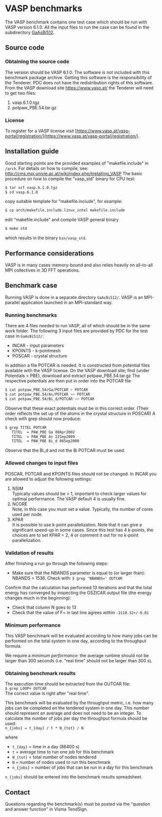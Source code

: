 # VASP benchmarks 

The VASP benchmark contains one test case which should be run with VASP 
version 6.1.0. All the input files to run the case can be found in the 
subdirectory [GaAsBi512](GaAsBi512/README.md).

## Source code

### Obtaining the source code

The version should be VASP 6.1.0. The software is not included with
this benchmark package archive. Getting this software is the
responsibility of the Tenderer. PDC does not have the redistribution
rights of this software. From the VASP download site
https://www.vasp.at/ the Tenderer will need to get two files:

1. vasp.6.1.0.tgz 
2. potpaw_PBE.54.tar.gz

### License

To register for a VASP license visit 
[https://www.vasp.at/vasp-portal/registration/](https://www.vasp.at/vasp-portal/registration/).

## Installation guide

Good starting points are the provided examples of "makefile.include"
in `/arch`. For details on how to compile, see:
http://cms.mpi.univie.ac.at/wiki/index.php/Installing_VASP The basic
procedure on how to compile the "vasp_std" binary for CPU test:

```bash
$ tar xzf vasp.6.1.0.tgz
$ cd vasp.6.1.0
```

copy suitable template for "makefile.include", for example:

```bash
$ cp arch/makefile.include.linux_intel makefile.include
```

edit "makefile.include" and compile VASP general binary

```bash
$ make std
```

which results in the binary `bin/vasp_std`.

## Performance considerations

VASP is in many cases memory-bound and also relies heavily on 
all-to-all MPI collectives in 3D FFT operations.

## Benchmark case

Running VASP is done in a separate directory `GaAsBi512/`. 
VASP is an MPI-parallel application launched in an MPI-standard way.

### Running benchmarks

There are 4 files needed to run VASP, all of which should be in the
same work folder. The following 3 input files are provided by PDC for
the test case in `GaAsBi512/`:
- INCAR - input parameters 
- KPOINTS - k-pointmesh
- POSCAR - crystal structure

In addition a file POTCAR is needed. It is constructed from potential
files available with the VASP license.  On the VASP download site;
find (under Potentials > PBE), download and extract
potpaw_PBE.54.tar.gz The respective potentials are then put in order
into the POTCAR file

```bash
$ cat potpaw_PBE.54/Ga/POTCAR > POTCAR
$ cat potpaw_PBE.54/As/POTCAR >> POTCAR
$ cat potpaw_PBE.54/Bi_d/POTCAR >> POTCAR
```

Observe that these exact potentials must be in this correct
order. (Their order reflects the set up of the atoms in the crystal
structure in POSCAR) A check with grep should now produce:

```bash
$ grep TITEL POTCAR
   TITEL  = PAW_PBE Ga 08Apr2002
   TITEL  = PAW_PBE As 22Sep2009
   TITEL  = PAW_PBE Bi_d 06Sep2000
```

Observe that the Bi_d and not the Bi POTCAR must be used.


### Allowed changes to input files

POSCAR, POTCAR and KPOINTS files should not be changed. 
In INCAR you are allowed to adjust the following settings:

1. NSIM  
   Typically values should be > 1, important to check larger values for optimal performance. 
   The VASP default 4 is usually fine.
2. NCORE  
   Note, in this case you must set a value. Typically, the number of cores used per node. 
3. KPAR  
   It is possible to use k-point parallelization. Note that it can give a significant 
   speed-up in some cases. Since this test has 4 k-points, the choices are to set 
   KPAR = 2, 4 or comment it out for no k-point parallelization. 



### Validation of results

After finishing a run go through the following steps:

- Make sure that the NBANDS parameter is equal to (or larger than): NBANDS = 1536. 
  Check with: `$ grep 'NBANDS=' OUTCAR`

Confirm that the calculation has performed 13 iterations and that the
total energy has converged by inspecting the OSZICAR output file (the
energy changes much in the beginning):

- Check that column N goes to 13
- Check that the value of F= in last line agrees within `-2110.32+/-0.01`

### Minimum performance

This VASP benchmark will be evaluated according to how many jobs can
be performed on the total system in one day, according to the
throughput formula.

We require a *minimum performance*: the average runtime should not be
larger than 300 seconds (i.e. "real time" should not be larger than
300 s).

### Obtaining benchmark results

The execution time should be extracted from the OUTCAR file:  
`$ grep LOOP+ OUTCAR`  
The correct value is right after "real time".

This benchmark will be evaluated by the throughput metric, i.e. how
many jobs can be completed on the tendered system in one day. 
This number should represent 
an average and does not need to be an integer.
To calculate the number of jobs per day the throughput formula 
should be used:  
`n_{jobs} = t_{day} / t * N_{tot} / N`

where
- `t_{day}` = time in a day (86400 s)
- `t` = average time to run one job for this benchmark
- `N_{tot}` = total number of nodes tendered
- `N` = number of nodes used to run this benchmark
- `n_{jobs}` = number of jobs that can be run in a day for this benchmark 

`n_{jobs}` should be entered into the benchmark results spreadsheet.


## Contact

Questions regarding the benchmark(s) must be posted via the "question and answer function" in Visma TendSign.

